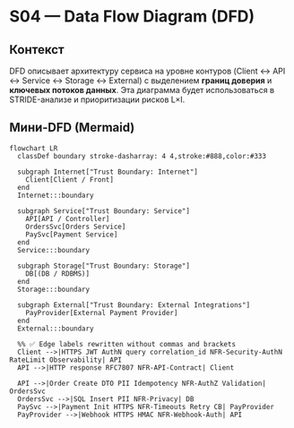 # S04 — Data Flow Diagram (DFD)

## Контекст

DFD описывает архитектуру сервиса на уровне контуров (Client ↔ API ↔ Service ↔ Storage ↔ External) с выделением **границ доверия** и **ключевых потоков данных**.
Эта диаграмма будет использоваться в STRIDE-анализе и приоритизации рисков L×I.

## Мини-DFD (Mermaid)

```mermaid
flowchart LR
  classDef boundary stroke-dasharray: 4 4,stroke:#888,color:#333

  subgraph Internet["Trust Boundary: Internet"]
    Client[Client / Front]
  end
  Internet:::boundary

  subgraph Service["Trust Boundary: Service"]
    API[API / Controller]
    OrdersSvc[Orders Service]
    PaySvc[Payment Service]
  end
  Service:::boundary

  subgraph Storage["Trust Boundary: Storage"]
    DB[(DB / RDBMS)]
  end
  Storage:::boundary

  subgraph External["Trust Boundary: External Integrations"]
    PayProvider[External Payment Provider]
  end
  External:::boundary

  %% ✅ Edge labels rewritten without commas and brackets
  Client -->|HTTPS JWT AuthN query correlation_id NFR-Security-AuthN RateLimit Observability| API
  API -->|HTTP response RFC7807 NFR-API-Contract| Client

  API -->|Order Create DTO PII Idempotency NFR-AuthZ Validation| OrdersSvc
  OrdersSvc -->|SQL Insert PII NFR-Privacy| DB
  PaySvc -->|Payment Init HTTPS NFR-Timeouts Retry CB| PayProvider
  PayProvider -->|Webhook HTTPS HMAC NFR-Webhook-Auth| API